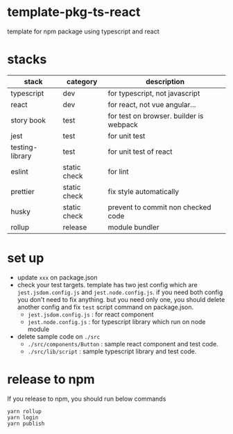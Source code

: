 # template-pkg-ts-react

template for npm package using typescript and react

# stacks

| stack           | category     | description                             |
| --------------- | ------------ | --------------------------------------- |
| typescript      | dev          | for typescript, not javascript          |
| react           | dev          | for react, not vue angular...           |
| story book      | test         | for test on browser. builder is webpack |
| jest            | test         | for unit test                           |
| testing-library | test         | for unit test of react                  |
| eslint          | static check | for lint                                |
| prettier        | static check | fix style automatically                 |
| husky           | static check | prevent to commit non checked code      |
| rollup          | release      | module bundler                          |

# set up

- update `xxx` on package.json
- check your test targets. template has two jest config which are `jest.jsdom.config.js` and `jest.node.config.js`. if you need both config you don't need to fix anything. but you need only one, you should delete another config and fix `test` script command on package.json.
  - `jest.jsdom.config.js` : for react component
  - `jest.node.config.js` : for typescript library which run on node module
- delete sample code on `./src`
  - `./src/components/Button` : sample react component and test code.
  - `./src/lib/script` : sample typescript library and test code.

# release to npm

If you release to npm, you should run below commands

```yarn
yarn rollup
yarn login
yarn publish
```
